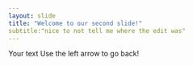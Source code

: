 ```yaml
---
layout: slide
title: "Welcome to our second slide!"
subtitle:"nice to not tell me where the edit was"
---
```

Your text
Use the left arrow to go back!
